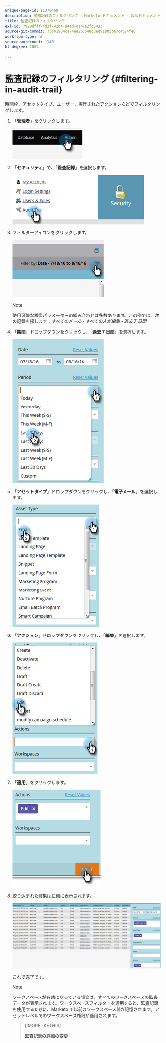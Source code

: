 ```yaml
---
unique-page-id: 11378468
description: 監査記録のフィルタリング - Marketo ドキュメント - 製品ドキュメント
title: 監査記録のフィルタリング
exl-id: 7928dfff-4d3f-42b4-94ad-0147a2fc3433
source-git-commit: 73d41904ca74ae265648c3ed91805be7c4d24fe0
workflow-type: ht
source-wordcount: '140'
ht-degree: 100%

---
```


# 監査記録のフィルタリング {#filtering-in-audit-trail}

時間枠、アセットタイプ、ユーザー、実行されたアクションなどでフィルタリングします。

1. 「**管理者**」をクリックします。

   ![](assets/filtering-in-audit-trail-1.png)

1. 「**セキュリティ**」で、「**監査記録**」を選択します。

   ![](assets/filtering-in-audit-trail-2.png)

1. フィルターアイコンをクリックします。

   ![](assets/filtering-in-audit-trail-3.png)

   >[!NOTE]
   >
   >使用可能な検索パラメーターの組み合わせは多数あります。この例では、次の記録を探します：_すべてのメール - すべての人が編集 - 過去 7 日間_

1. 「**期間**」ドロップダウンをクリックし、「**過去 7 日間**」を選択します。

   ![](assets/filtering-in-audit-trail-4.png)

1. 「**アセットタイプ**」ドロップダウンをクリックし、「**電子メール**」を選択します。

   ![](assets/filtering-in-audit-trail-5.png)

1. 「**アクション**」ドロップダウンをクリックし、「**編集**」を選択します。

   ![](assets/filtering-in-audit-trail-6.png)

1. 「**適用**」をクリックします。

   ![](assets/filtering-in-audit-trail-7.png)

1. 絞り込まれた結果は左側に表示されます。

   ![](assets/filtering-in-audit-trail-8.png)

   これで完了です。

   >[!NOTE]
   >
   >ワークスペースが有効になっている場合は、すべてのワークスペースの監査データが表示されます。ワークスペースフィルターを適用すると、監査記録を使用するたびに、Marketo で以前のワークスペース値が記憶されます。アセットレベルでのワークスペース権限が適用されます。

   >[!MORELIKETHIS]
   >
   >[監査記録の詳細の変更](/help/marketo/product-docs/administration/audit-trail/change-details-in-audit-trail.md)
